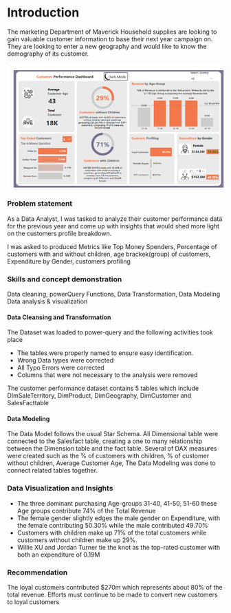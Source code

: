 # Introduction

The marketing Department of Maverick Household supplies are looking to gain valuable customer information to base their next year campaign on. They are looking to enter a new geography and would like to know the demography of its customer.

![](customer_performance_report.PNG)

### Problem statement

As a Data Analyst, I was tasked to analyze their customer performance data for the previous year and come up with insights that would shed more light on the customers profile breakdown.
>
I was asked to produced Metrics like Top Money Spenders, Percentage of customers with and without children, age brackek(group) of customers, Expenditure by Gender, customers profiling
>
### Skills and concept demonstration

Data cleaning, powerQuery Functions, Data Transformation, Data Modeling Data analysis & visualization
#### Data Cleansing and Transformation

The Dataset was loaded to power-query and the following activities took place
- The tables were properly named to ensure easy identification.
- Wrong Data types were corrected
- All Typo Errors were corrected
- Columns that were not necessary to the analysis were removed
>
The customer performance dataset contains 5 tables which include DImSaleTerritory, DimProduct, DimGeography, DimCustomer and SalesFacttable
>
#### Data Modeling
>
The Data Model follows the usual Star Schema. All Dimensional table were connected to the Salesfact table, creating a one to many relationship between the Dimension table and the fact table.
Several of DAX measures were created such as the % of customers with children, % of customer without children, Average Customer Age, 
The Data Modeling was done to connect related tables together.
>
### Data Visualization and Insights

- The three dominant purchasing Age-groups 31-40, 41-50, 51-60 these Age groups contribute 74% of the Total Revenue
- The female gender slightly edges the male gender on  Expenditure, with the female contributing 50.30% while the male contributed 49.70%
- Customers with children make up 71% of the total customers while customers without children make up 29%.
- Willie XU and Jordan Turner tie the knot as the top-rated customer  with both an expenditure of 0.19M
>
### Recommendation
>
The loyal customers contributed $270m which represents about 80% of the total revenue. Efforts must continue to be made to convert new customers to loyal customers
